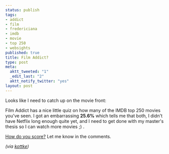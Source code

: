```yaml
--- 
status: publish
tags: 
- addict
- film
- fredericiana
- imdb
- movie
- top 250
- websights
published: true
title: Film Addict?
type: post
meta: 
  aktt_tweeted: "1"
  _edit_last: "2"
  aktt_notify_twitter: "yes"
layout: post
---
```

Looks like I need to catch up on the movie front:

Film Addict has a nice little quiz on how many of the IMDB top 250 movies you've seen. I got an embarrassing <strong>25.6%</strong> which tells me that both, I didn't have Netflix long enough quite yet, and I need to get done with my master's thesis so I can watch more movies ;) .

<a href="http://plutor.org/filmaddict/?f=bbdic10z">How do you score?</a> Let me know in the comments.

<em>(via <a href="http://www.kottke.org/08/12/are-you-a-film-addict">kottke</a>)</em>
